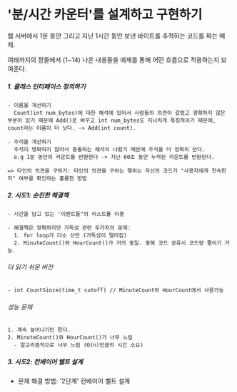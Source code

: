 # '분/시간 카운터'를 설계하고 구현하기

웹 서버에서 1분 동안 그리고 지난 1시간 동안 보낸 바이트를 추적하는 코드를 짜는 예제.

여태까지의 장들에서 (1~14) 나온 내용들을 예제를 통해 어떤 흐름으로 적용하는지 보여준다.

  ##### 1. 클래스 인터페이스 정의하기
    - 이름을 개선하기
      Count(int num_bytes)에 대한 해석에 있어서 사람들의 의견이 갈렸고 명확하지 않은 부분이 있기 때문에 Add()로 바꾸고 int num_bytes도 지나치게 특징적이기 때문에, count라는 이름이 더 낫다. -> Add(int count).
    
    - 주석을 개선하기
      주석이 명확하지 않아서 충돌하는 해석이 나왔기 때문에 주석을 더 정확히 쓴다. 
      e.g 1분 동안의 카운트를 반환한다 -> 지난 60초 동안 누적된 카운트를 반환한다.
      
    => 타인의 의견을 구하기: 타인의 의견을 구하는 행위는 자신의 코드가 "사용자에게 친숙한지" 여부를 확인하는 훌륭한 방법
    
##### 2. 시도1: 순진한 해결책
    
    - 시간을 담고 있는 '이벤트들"의 리스트를 이용
    
    - 해결책은 정확하지만 가독성 관련 두가지의 문제:
      1. for loop가 다소 산만 (가독성이 떨어짐)
      2. MinuteCount()와 HourCount()가 거의 동일. 중복 코드 공유시 코드량 줄이기 가능.
      
   ###### 더 읽기 쉬운 버전
    - int CountSince(time_t cutoff) // MinuteCount와 HourCount에서 사용가능
    
   ###### 성능 문제
    1. 계속 늘어나기만 한다.
    2. MinuteCount()와 HourCount()가 너무 느림
      - 알고리즘적으로 너무 느림 (O(n)만큼의 시간 소요)
    
##### 3. 시도2: 컨베이어 벨트 설계
  - 문제 해결 방법: '2단계' 컨베이어 벨트 설계
  
